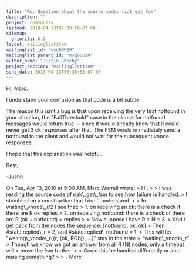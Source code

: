 ```yaml
---
title: "Re: Question about the source code: riak_get_fsm"
description: ""
project: community
lastmod: 2010-04-13T06:30:50-07:00
sitemap:
  priority: 0.2
layout: mailinglistitem
mailinglist_id: "msg00020"
mailinglist_parent_id: "msg00019"
author_name: "Justin Sheehy"
project_section: "mailinglistitem"
sent_date: 2010-04-13T06:30:50-07:00
---
```



Hi, Marc.

I understand your confusion as that code is a bit subtle.

The reason this isn't a bug is that upon receiving the very first
notfound in your situation, the "FailThreshold" case in the clause
for notfound messages would return true -- since it would already know
that it could never get 3 ok responses after that. The FSM would
immediately send a notfound to the client and would not wait for the
subsequent vnode responses.

I hope that this explanation was helpful.

Best,

-Justin

On Tue, Apr 13, 2010 at 9:00 AM, Marc Worrell  wrote:
&gt; Hi,
&gt;
&gt; I was reading the source code of riak\\_get\\_fsm to see how failure is handled.
&gt; I stumbled on a construction that I don't understand.
&gt;
&gt; In waiting\\_vnode\\_r/2 I see that:
&gt; 1. on receiving an ok: there is a check if there are R ok replies
&gt; 2. on receiving notfound: there is a check of there are R (ok + notfound) 
&gt; replies
&gt;
&gt; Now suppose I have R = N = 3.
&gt; And I get back from the nodes the sequence: [notfound, ok, ok]
&gt; Then #state.replied\\_r = 2, and #state.replied\\_notfound = 1.
&gt; This will let "waiting\\_vnode\\_r({r, {ok, RObj}, ...)" stay in the state 
&gt; "waiting\\_vnode\\_r".
&gt; Though we know we got an answer from all R (N) nodes, only a timeout will 
&gt; move the fsm further.
&gt;
&gt; Could this be handled differently or am I missing something?
&gt;
&gt; - Marc
